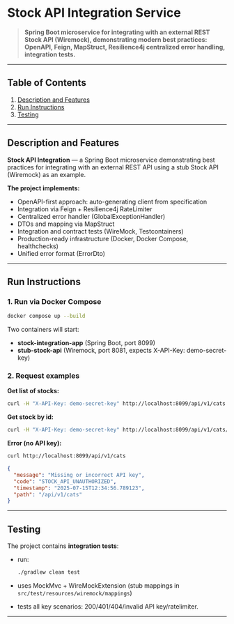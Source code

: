 # Stock API Integration Service

> **Spring Boot microservice for integrating with an external REST Stock API (Wiremock), demonstrating modern best practices: OpenAPI, Feign, MapStruct, Resilience4j centralized error handling, integration tests.**

---

## Table of Contents

1. [Description and Features](#description-and-features)
2. [Run Instructions](#run-instructions)
3. [Testing](#testing)

---

## Description and Features

**Stock API Integration** — a Spring Boot microservice demonstrating best practices for integrating with an external REST API using a stub Stock API (Wiremock) as an example.

**The project implements:**

* OpenAPI-first approach: auto-generating client from specification
* Integration via Feign + Resilience4j RateLimiter
* Centralized error handler (GlobalExceptionHandler)
* DTOs and mapping via MapStruct
* Integration and contract tests (WireMock, Testcontainers)
* Production-ready infrastructure (Docker, Docker Compose, healthchecks)
* Unified error format (ErrorDto)

---

## Run Instructions

### 1. Run via Docker Compose

```bash
docker compose up --build
```

Two containers will start:

* **stock-integration-app** (Spring Boot, port 8099)
* **stub-stock-api** (Wiremock, port 8081, expects X-API-Key: demo-secret-key)

### 2. Request examples

**Get list of stocks:**

```bash
curl -H "X-API-Key: demo-secret-key" http://localhost:8099/api/v1/cats
```

**Get stock by id:**

```bash
curl -H "X-API-Key: demo-secret-key" http://localhost:8099/api/v1/cats/1
```

**Error (no API key):**

```bash
curl http://localhost:8099/api/v1/cats
```

```json
{
  "message": "Missing or incorrect API key",
  "code": "STOCK_API_UNAUTHORIZED",
  "timestamp": "2025-07-15T12:34:56.789123",
  "path": "/api/v1/cats"
}
```

---

## Testing

The project contains **integration tests**:

* run:

  ```bash
  ./gradlew clean test
  ```
* uses MockMvc + WireMockExtension (stub mappings in `src/test/resources/wiremock/mappings`)
* tests all key scenarios: 200/401/404/invalid API key/ratelimiter.

---

